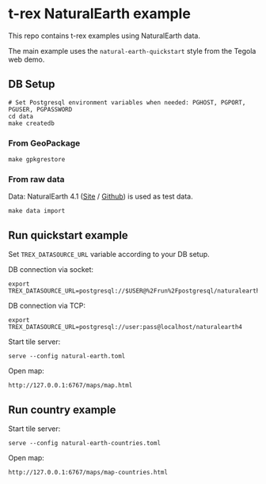 t-rex NaturalEarth example
==========================

This repo contains t-rex examples using NaturalEarth data.

The main example uses the `natural-earth-quickstart` style from the Tegola web demo.


DB Setup
--------

    # Set Postgresql environment variables when needed: PGHOST, PGPORT, PGUSER, PGPASSWORD
    cd data
    make createdb

### From GeoPackage

    make gpkgrestore

### From raw data

Data: NaturalEarth 4.1 ([Site](http://www.naturalearthdata.com/) / [Github](https://github.com/nvkelso/natural-earth-vector)) is used as test data.

    make data import


Run quickstart example
----------------------

Set `TREX_DATASOURCE_URL` variable according to your DB setup.

DB connection via socket:

    export TREX_DATASOURCE_URL=postgresql://$USER@%2Frun%2Fpostgresql/naturalearth4

DB connection via TCP:

    export TREX_DATASOURCE_URL=postgresql://user:pass@localhost/naturalearth4

Start tile server:

    serve --config natural-earth.toml

Open map:

    http://127.0.0.1:6767/maps/map.html


Run country example
-------------------

Start tile server:

    serve --config natural-earth-countries.toml

Open map:

    http://127.0.0.1:6767/maps/map-countries.html
